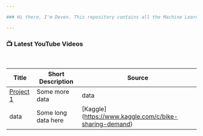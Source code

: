 ```yaml
---

### Hi there, I'm Deven. This repository contains all the Machine Learning Case Studies I have completed 

---
```



### 📺 Latest YouTube Videos


<br/>

| Title  | Short Description | Source |
| --------  | ------------------- | --------------------- |
| [Project 1](https://github.com/deven740/machine_learning_projects/tree/master/Bike%20Sharing%20Demand) | Some more data      | data                  | 
| data      | Some long data here | [Kaggle] (https://www.kaggle.com/c/bike-sharing-demand) | 


